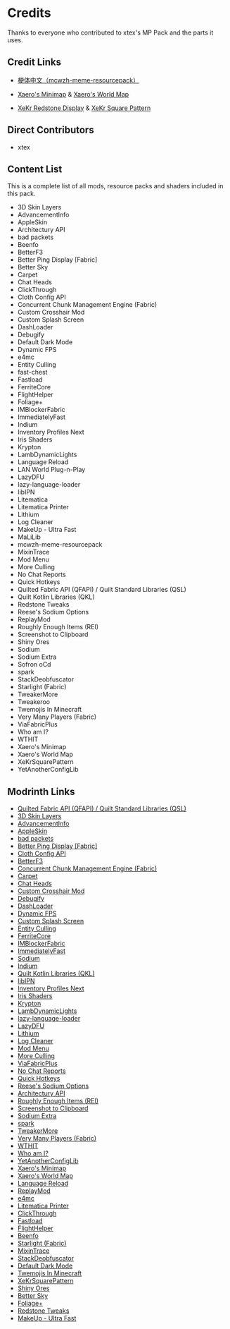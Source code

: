 # Credits

Thanks to everyone who contributed to xtex's MP Pack and the parts it uses.

## Credit Links

- [梗体中文（mcwzh-meme-resourcepack）](https://meme.teahouse.team/)

- [Xaero's Minimap](https://modrinth.com/mod/xaeros-minimap) & [Xaero's World Map](https://modrinth.com/mod/xaeros-world-map)

- [XeKr Redstone Display](https://modrinth.com/resourcepack/xk-redstone-display) & [XeKr Square Pattern](https://modrinth.com/resourcepack/xekrsquarepattern)

## Direct Contributors

<!--BEGIN CONTRIBUTORS LIST-->

- xtex

<!--END CONTRIBUTORS LIST-->

## Content List

This is a complete list of all mods, resource packs and shaders included in this pack.

<!--BEGIN MOD LIST-->

- 3D Skin Layers
- AdvancementInfo
- AppleSkin
- Architectury API
- bad packets
- Beenfo
- BetterF3
- Better Ping Display [Fabric]
- Better Sky
- Carpet
- Chat Heads
- ClickThrough
- Cloth Config API
- Concurrent Chunk Management Engine (Fabric)
- Custom Crosshair Mod
- Custom Splash Screen
- DashLoader
- Debugify
- Default Dark Mode
- Dynamic FPS
- e4mc
- Entity Culling
- fast-chest
- Fastload
- FerriteCore
- FlightHelper
- Foliage+
- IMBlockerFabric
- ImmediatelyFast
- Indium
- Inventory Profiles Next
- Iris Shaders
- Krypton
- LambDynamicLights
- Language Reload
- LAN World Plug-n-Play
- LazyDFU
- lazy-language-loader
- libIPN
- Litematica
- Litematica Printer
- Lithium
- Log Cleaner
- MakeUp - Ultra Fast
- MaLiLib
- mcwzh-meme-resourcepack
- MixinTrace
- Mod Menu
- More Culling
- No Chat Reports
- Quick Hotkeys
- Quilted Fabric API (QFAPI) / Quilt Standard Libraries (QSL)
- Quilt Kotlin Libraries (QKL)
- Redstone Tweaks
- Reese's Sodium Options
- ReplayMod
- Roughly Enough Items (REI)
- Screenshot to Clipboard
- Shiny Ores
- Sodium
- Sodium Extra
- Sofron oCd
- spark
- StackDeobfuscator
- Starlight (Fabric)
- TweakerMore
- Tweakeroo
- Twemojis In Minecraft
- Very Many Players (Fabric)
- ViaFabricPlus
- Who am I?
- WTHIT
- Xaero's Minimap
- Xaero's World Map
- XeKrSquarePattern
- YetAnotherConfigLib

<!--END MOD LIST-->

## Modrinth Links

<!--BEGIN MR LINKS LIST-->

- [Quilted Fabric API (QFAPI) / Quilt Standard Libraries (QSL)](https://modrinth.com/mod/qvIfYCYJ)
- [3D Skin Layers](https://modrinth.com/mod/zV5r3pPn)
- [AdvancementInfo](https://modrinth.com/mod/G1epq3jN)
- [AppleSkin](https://modrinth.com/mod/EsAfCjCV)
- [bad packets](https://modrinth.com/mod/ftdbN0KK)
- [Better Ping Display [Fabric]](https://modrinth.com/mod/MS1ZMyR7)
- [Cloth Config API](https://modrinth.com/mod/9s6osm5g)
- [BetterF3](https://modrinth.com/mod/8shC1gFX)
- [Concurrent Chunk Management Engine (Fabric)](https://modrinth.com/mod/VSNURh3q)
- [Carpet](https://modrinth.com/mod/TQTTVgYE)
- [Chat Heads](https://modrinth.com/mod/Wb5oqrBJ)
- [Custom Crosshair Mod](https://modrinth.com/mod/o1tyE5vJ)
- [Debugify](https://modrinth.com/mod/QwxR6Gcd)
- [DashLoader](https://modrinth.com/mod/ZfQ3kTvR)
- [Dynamic FPS](https://modrinth.com/mod/LQ3K71Q1)
- [Custom Splash Screen](https://modrinth.com/mod/BwFQLeCh)
- [Entity Culling](https://modrinth.com/mod/NNAgCjsB)
- [FerriteCore](https://modrinth.com/mod/uXXizFIs)
- [IMBlockerFabric](https://modrinth.com/mod/752GQt04)
- [ImmediatelyFast](https://modrinth.com/mod/5ZwdcRci)
- [Sodium](https://modrinth.com/mod/AANobbMI)
- [Indium](https://modrinth.com/mod/Orvt0mRa)
- [Quilt Kotlin Libraries (QKL)](https://modrinth.com/mod/lwVhp9o5)
- [libIPN](https://modrinth.com/mod/onSQdWhM)
- [Inventory Profiles Next](https://modrinth.com/mod/O7RBXm3n)
- [Iris Shaders](https://modrinth.com/mod/YL57xq9U)
- [Krypton](https://modrinth.com/mod/fQEb0iXm)
- [LambDynamicLights](https://modrinth.com/mod/yBW8D80W)
- [lazy-language-loader](https://modrinth.com/mod/Nz0RSWrF)
- [LazyDFU](https://modrinth.com/mod/hvFnDODi)
- [Lithium](https://modrinth.com/mod/gvQqBUqZ)
- [Log Cleaner](https://modrinth.com/mod/hwRo6mwQ)
- [Mod Menu](https://modrinth.com/mod/mOgUt4GM)
- [More Culling](https://modrinth.com/mod/51shyZVL)
- [ViaFabricPlus](https://modrinth.com/mod/rIC2XJV4)
- [No Chat Reports](https://modrinth.com/mod/qQyHxfxd)
- [Quick Hotkeys](https://modrinth.com/mod/24LuV3ge)
- [Reese's Sodium Options](https://modrinth.com/mod/Bh37bMuy)
- [Architectury API](https://modrinth.com/mod/lhGA9TYQ)
- [Roughly Enough Items (REI)](https://modrinth.com/mod/nfn13YXA)
- [Screenshot to Clipboard](https://modrinth.com/mod/1KiJRrTg)
- [Sodium Extra](https://modrinth.com/mod/PtjYWJkn)
- [spark](https://modrinth.com/mod/l6YH9Als)
- [TweakerMore](https://modrinth.com/mod/GBeCx05I)
- [Very Many Players (Fabric)](https://modrinth.com/mod/wnEe9KBa)
- [WTHIT](https://modrinth.com/mod/6AQIaxuO)
- [Who am I?](https://modrinth.com/mod/CcxcmoLQ)
- [YetAnotherConfigLib](https://modrinth.com/mod/1eAoo2KR)
- [Xaero's Minimap](https://modrinth.com/mod/1bokaNcj)
- [Xaero's World Map](https://modrinth.com/mod/NcUtCpym)
- [Language Reload](https://modrinth.com/mod/uLbm7CG6)
- [ReplayMod](https://modrinth.com/mod/Nv2fQJo5)
- [e4mc](https://modrinth.com/mod/qANg5Jrr)
- [Litematica Printer](https://modrinth.com/mod/3llatzyE)
- [ClickThrough](https://modrinth.com/mod/Z5b0cAlD)
- [Fastload](https://modrinth.com/mod/kCpssoSb)
- [FlightHelper](https://modrinth.com/mod/1yyNJogn)
- [Beenfo](https://modrinth.com/mod/Bta0Pt47)
- [Starlight (Fabric)](https://modrinth.com/mod/H8CaAYZC)
- [MixinTrace](https://modrinth.com/mod/sGmHWmeL)
- [StackDeobfuscator](https://modrinth.com/mod/NusMqsjF)
- [Default Dark Mode](https://modrinth.com/mod/6SLU7tS5)
- [Twemojis In Minecraft](https://modrinth.com/mod/WdYcUVh8)
- [XeKrSquarePattern](https://modrinth.com/mod/rq4lDGdf)
- [Shiny Ores](https://modrinth.com/mod/oYrEfh82)
- [Better Sky](https://modrinth.com/mod/Zrixe2pD)
- [Foliage+](https://modrinth.com/mod/kXiPMJsD)
- [Redstone Tweaks](https://modrinth.com/mod/RvfAlf4Z)
- [MakeUp - Ultra Fast](https://modrinth.com/mod/izsIPI7a)

<!--END MR LINKS LIST-->
